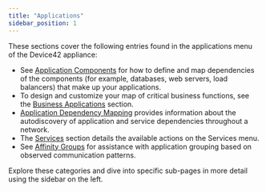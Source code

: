 ```yaml
---
title: "Applications"
sidebar_position: 1
---
```


These sections cover the following entries found in the applications menu of the Device42 appliance:

- See [Application Components](application-components/index.mdx) for how to define and map dependencies of the components (for example, databases, web servers, load balancers) that make up your applications.
- To design and customize your map of critical business functions, see the [Business Applications](business-applications/index.md) section.
- [Application Dependency Mapping](enterprise-application-dependency-mapping/index.md) provides information about the autodiscovery of application and service dependencies throughout a network.
- The [Services](services/index.mdx) section details the available actions on the Services menu.
- See [Affinity Groups](affinity-groups/index.md) for assistance with application grouping based on observed communication patterns.

Explore these categories and dive into specific sub-pages in more detail using the sidebar on the left.
